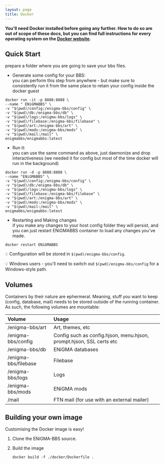 ```yaml
---
layout: page
title: Docker
---
```

**You'll need Docker installed before going any further. How to do so are out of scope of these docs, but you can find full instructions
for every operating system on the [Docker website](https://docs.docker.com/engine/install/).**

## Quick Start
prepare a folder where you are going to save your bbs files.
- Generate some config for your BBS: \
you can perform this step from anywhere - but make sure to consistently run it from the same place to retain your config inside the docker guest
```
docker run -it -p 8888:8888 \
--name " ENiGMABBS" \
-v "$(pwd)/config:/enigma-bbs/config" \
-v "$(pwd)/db:/enigma-bbs/db" \
-v "$(pwd)/logs:/enigma-bbs/logs" \
-v "$(pwd)/filebase:/enigma-bbs/filebase" \
-v "$(pwd)/art:/enigma-bbs/art" \
-v "$(pwd)/mods:/enigma-bbs/mods" \
-v "$(pwd)/mail:/mail" \
enigmabbs/enigmabbs:latest
```
- Run it: \
you can use the same command as above, just daemonize and drop interactiveness (we needed it for config but most of the time docker will run in the background)
````
docker run -d -p 8888:8888 \
--name "ENiGMABBS" \
-v "$(pwd)/config:/enigma-bbs/config" \
-v "$(pwd)/db:/enigma-bbs/db" \
-v "$(pwd)/logs:/enigma-bbs/logs" \
-v "$(pwd)/filebase:/enigma-bbs/filebase" \
-v "$(pwd)/art:/enigma-bbs/art" \
-v "$(pwd)/mods:/enigma-bbs/mods" \
-v "$(pwd)/mail:/mail" \
enigmabbs/enigmabbs:latest
````
- Restarting and Making changes\
if you make any changes to your host config folder they will persist, and you can just restart ENiGMABBS container to load any changes you've made.

```docker restart ENiGMABBS```

:bulb: Configuration will be stored in `$(pwd)/enigma-bbs/config`.

:bulb: Windows users - you'll need to switch out `$(pwd)/enigma-bbs/config` for a Windows-style path.

## Volumes

Containers by their nature are ephermeral. Meaning, stuff you want to keep (config, database, mail) needs 
to be stored outside of the running container. As such, the following volumes are mountable:

| Volume                  | Usage                                                                |
|:------------------------|:---------------------------------------------------------------------|
| /enigma-bbs/art         | Art, themes, etc                                                     |
| /enigma-bbs/config      | Config such as config.hjson, menu.hjson, prompt.hjson, SSL certs etc |
| /enigma-bbs/db          | ENiGMA databases                                                     |
| /enigma-bbs/filebase    | Filebase                                                             |
| /enigma-bbs/logs        | Logs                                                                 |
| /enigma-bbs/mods        | ENiGMA mods                                                          |
| /mail                   | FTN mail (for use with an external mailer)                           |


## Building your own image

Customising the Docker image is easy!

1. Clone the ENiGMA-BBS source.
2. Build the image

   ```
   docker build -f ./docker/Dockerfile .
   ```
